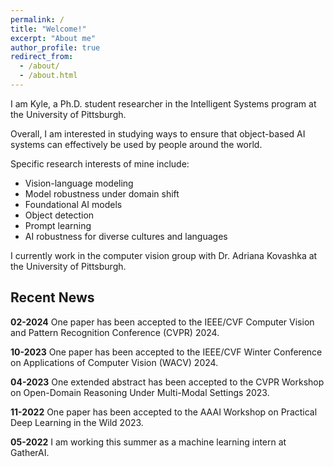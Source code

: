 ```yaml
---
permalink: /
title: "Welcome!"
excerpt: "About me"
author_profile: true
redirect_from: 
  - /about/
  - /about.html
---
```


I am Kyle, a Ph.D. student researcher in the Intelligent Systems program at the University of Pittsburgh. 

Overall, I am interested in studying ways to ensure that object-based AI systems can effectively be used by people around the world. 

Specific research interests of mine include:
- Vision-language modeling
- Model robustness under domain shift
- Foundational AI models
- Object detection
- Prompt learning
- AI robustness for diverse cultures and languages

I currently work in the computer vision group with Dr. Adriana Kovashka at the University of Pittsburgh. 

## Recent News 

**02-2024** One paper has been accepted to the IEEE/CVF Computer Vision and Pattern Recognition Conference (CVPR) 2024. 

**10-2023** One paper has been accepted to the IEEE/CVF Winter Conference on Applications of Computer Vision (WACV) 2024. 

**04-2023** One extended abstract has been accepted to the CVPR Workshop on Open-Domain Reasoning Under Multi-Modal Settings 2023. 

**11-2022** One paper has been accepted to the AAAI Workshop on Practical Deep Learning in the Wild 2023.  

**05-2022** I am working this summer as a machine learning intern at GatherAI.
